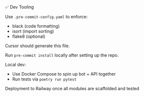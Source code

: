 ✅ Dev Tooling

Use `.pre-commit-config.yaml` to enforce:

- black (code formatting)
- isort (import sorting)
- flake8 (optional)

Cursor should generate this file.

Run `pre-commit install` locally after setting up the repo.

Local dev:
- Use Docker Compose to spin up bot + API together
- Run tests via `poetry run pytest`

Deployment to Railway once all modules are scaffolded and tested
